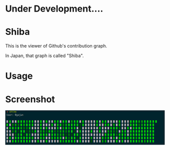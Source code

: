 # Under Development....

# Shiba
This is the viewer of Github's contribution graph.

In Japan, that graph is called "Shiba".

# Usage


# Screenshot
![Screenshot](https://raw.githubusercontent.com/0gajun/shiba/master/doc/screenshot.png)
